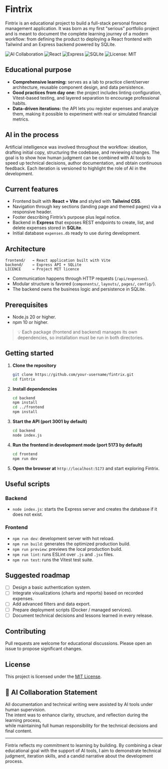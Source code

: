 # Fintrix

Fintrix is an educational project to build a full-stack personal finance management application. It was born as my first "serious" portfolio project and is meant to document the complete learning journey of a modern workflow: from defining the product to deploying a React frontend with Tailwind and an Express backend powered by SQLite.

![AI Collaboration](https://img.shields.io/badge/AI%20Assisted-ChatGPT-blue)
![React](https://img.shields.io/badge/Frontend-React-blue)
![Express](https://img.shields.io/badge/Backend-Express-green)
![SQLite](https://img.shields.io/badge/Database-SQLite-lightgrey)
![License: MIT](https://img.shields.io/badge/License-MIT-yellow)

## Educational purpose

- **Comprehensive learning:** serves as a lab to practice client/server architecture, reusable component design, and data persistence.  
- **Good practices from day one:** the project includes linting configuration, Vitest-based testing, and layered separation to encourage professional habits.  
- **Data-driven iterations:** the API lets you register expenses and analyze them, making it possible to experiment with real or simulated financial metrics.

## AI in the process

Artificial intelligence was involved throughout the workflow: ideation, drafting initial copy, structuring the codebase, and reviewing changes. The goal is to show how human judgment can be combined with AI tools to speed up technical decisions, author documentation, and obtain continuous feedback. Each iteration is versioned to highlight the role of AI in the development.

## Current features

- Frontend built with **React + Vite** and styled with **Tailwind CSS**.  
- Navigation through key sections (landing page and themed pages) via a responsive header.  
- Footer describing Fintrix’s purpose plus legal notice.  
- Backend in **Express** that exposes REST endpoints to create, list, and delete expenses stored in **SQLite**.  
- Initial database `expenses.db` ready to use during development.

## Architecture

```
frontend/   → React application built with Vite
backend/    → Express API + SQLite
LICENCE     → Project MIT licence
```

- Communication happens through HTTP requests (`/api/expenses`).  
- Modular structure is favored (`components/`, `layouts/`, `pages/`, `config/`).  
- The backend owns the business logic and persistence in SQLite.

## Prerequisites

- Node.js 20 or higher.  
- npm 10 or higher.  

> 💡 Each package (frontend and backend) manages its own dependencies, so installation must be run in both directories.

## Getting started

1. **Clone the repository**
   ```bash
   git clone https://github.com/your-username/fintrix.git
   cd fintrix
   ```

2. **Install dependencies**
   ```bash
   cd backend
   npm install
   cd ../frontend
   npm install
   ```

3. **Start the API (port 3001 by default)**
   ```bash
   cd backend
   node index.js
   ```

4. **Run the frontend in development mode (port 5173 by default)**
   ```bash
   cd frontend
   npm run dev
   ```

5. **Open the browser at** `http://localhost:5173` and start exploring Fintrix.

## Useful scripts

### Backend
- `node index.js`: starts the Express server and creates the database if it does not exist.

### Frontend
- `npm run dev`: development server with hot reload.  
- `npm run build`: generates the optimized production build.  
- `npm run preview`: previews the local production build.  
- `npm run lint`: runs ESLint over `.js` and `.jsx` files.  
- `npm run test`: runs the Vitest test suite.

## Suggested roadmap

- [ ] Design a basic authentication system.  
- [ ] Integrate visualizations (charts and reports) based on recorded expenses.  
- [ ] Add advanced filters and data export.  
- [ ] Prepare deployment scripts (Docker / managed services).  
- [ ] Document technical decisions and lessons learned in every release.

## Contributing
Pull requests are welcome for educational discussions. 
Please open an issue to propose significant changes.

## License

This project is licensed under the [MIT License](./LICENCE).

## 🤖 AI Collaboration Statement

All documentation and technical writing were assisted by AI tools under human supervision.  
The intent was to enhance clarity, structure, and reflection during the learning process,  
while maintaining full human responsibility for the technical decisions and final content.

---

Fintrix reflects my commitment to learning by building. By combining a clear educational goal with the support of AI tools, I aim to demonstrate technical judgment, iteration skills, and a candid narrative about the development process.